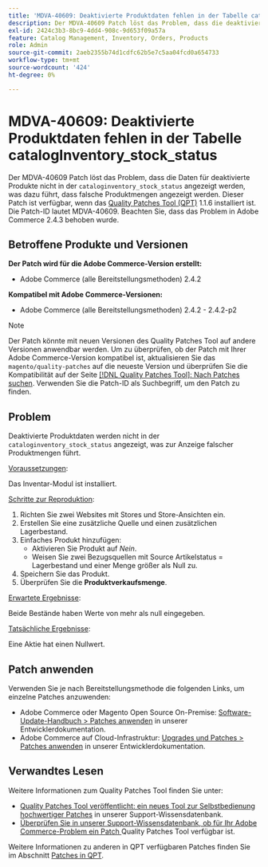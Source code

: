 ```yaml
---
title: 'MDVA-40609: Deaktivierte Produktdaten fehlen in der Tabelle catalogInventory_stock_status'
description: Der MDVA-40609 Patch löst das Problem, dass die deaktivierten Produktdaten nicht in der Indextabelle „cataloginventory_stock_status“ angezeigt werden, was dazu führt, dass falsche Produktmengen angezeigt werden. Dieser Patch ist verfügbar, wenn das [Quality Patches Tool (QPT)](/help/announcements/adobe-commerce-announcements/magento-quality-patches-released-new-tool-to-self-serve-quality-patches.md) 1.1.6 installiert ist. Die Patch-ID lautet MDVA-40609. Beachten Sie, dass das Problem in Adobe Commerce 2.4.3 behoben wurde.
exl-id: 2424c3b3-8bc9-4dd4-908c-9d653f09a57a
feature: Catalog Management, Inventory, Orders, Products
role: Admin
source-git-commit: 2aeb2355b74d1cdfc62b5e7c5aa04fcd0a654733
workflow-type: tm+mt
source-wordcount: '424'
ht-degree: 0%

---
```


# MDVA-40609: Deaktivierte Produktdaten fehlen in der Tabelle catalogInventory_stock_status

Der MDVA-40609 Patch löst das Problem, dass die Daten für deaktivierte Produkte nicht in der `cataloginventory_stock_status` angezeigt werden, was dazu führt, dass falsche Produktmengen angezeigt werden. Dieser Patch ist verfügbar, wenn das [Quality Patches Tool (QPT)](/help/announcements/adobe-commerce-announcements/magento-quality-patches-released-new-tool-to-self-serve-quality-patches.md) 1.1.6 installiert ist. Die Patch-ID lautet MDVA-40609. Beachten Sie, dass das Problem in Adobe Commerce 2.4.3 behoben wurde.

## Betroffene Produkte und Versionen

**Der Patch wird für die Adobe Commerce-Version erstellt:**

* Adobe Commerce (alle Bereitstellungsmethoden) 2.4.2

**Kompatibel mit Adobe Commerce-Versionen:**

* Adobe Commerce (alle Bereitstellungsmethoden) 2.4.2 - 2.4.2-p2

>[!NOTE]
>
>Der Patch könnte mit neuen Versionen des Quality Patches Tool auf andere Versionen anwendbar werden. Um zu überprüfen, ob der Patch mit Ihrer Adobe Commerce-Version kompatibel ist, aktualisieren Sie das `magento/quality-patches` auf die neueste Version und überprüfen Sie die Kompatibilität auf der Seite [[!DNL Quality Patches Tool]: Nach Patches suchen](https://experienceleague.adobe.com/tools/commerce-quality-patches/index.html?lang=de). Verwenden Sie die Patch-ID als Suchbegriff, um den Patch zu finden.

## Problem

Deaktivierte Produktdaten werden nicht in der `cataloginventory_stock_status` angezeigt, was zur Anzeige falscher Produktmengen führt.

<u>Voraussetzungen</u>:

Das Inventar-Modul ist installiert.

<u>Schritte zur Reproduktion</u>:

1. Richten Sie zwei Websites mit Stores und Store-Ansichten ein.
1. Erstellen Sie eine zusätzliche Quelle und einen zusätzlichen Lagerbestand.
1. Einfaches Produkt hinzufügen:
   * Aktivieren Sie Produkt auf *Nein*.
   * Weisen Sie zwei Bezugsquellen mit Source Artikelstatus = Lagerbestand und einer Menge größer als Null zu.
1. Speichern Sie das Produkt.
1. Überprüfen Sie die **Produktverkaufsmenge**.

<u>Erwartete Ergebnisse</u>:

Beide Bestände haben Werte von mehr als null eingegeben.

<u>Tatsächliche Ergebnisse</u>:

Eine Aktie hat einen Nullwert.

## Patch anwenden

Verwenden Sie je nach Bereitstellungsmethode die folgenden Links, um einzelne Patches anzuwenden:

* Adobe Commerce oder Magento Open Source On-Premise: [Software-Update-Handbuch > Patches anwenden](https://experienceleague.adobe.com/de/docs/commerce-operations/tools/quality-patches-tool/usage) in unserer Entwicklerdokumentation.
* Adobe Commerce auf Cloud-Infrastruktur: [Upgrades und Patches > Patches anwenden](https://experienceleague.adobe.com/de/docs/commerce-cloud-service/user-guide/develop/upgrade/apply-patches) in unserer Entwicklerdokumentation.

## Verwandtes Lesen

Weitere Informationen zum Quality Patches Tool finden Sie unter:

* [Quality Patches Tool veröffentlicht: ein neues Tool zur Selbstbedienung hochwertiger Patches](/help/announcements/adobe-commerce-announcements/magento-quality-patches-released-new-tool-to-self-serve-quality-patches.md) in unserer Support-Wissensdatenbank.
* [Überprüfen Sie in unserer Support-Wissensdatenbank, ob für Ihr Adobe Commerce-Problem ein Patch ](/help/support-tools/patches-available-in-qpt-tool/check-patch-for-magento-issue-with-magento-quality-patches.md) Quality Patches Tool verfügbar ist.

Weitere Informationen zu anderen in QPT verfügbaren Patches finden Sie im Abschnitt [Patches in QPT](https://support.magento.com/hc/en-us/sections/360010506631-Patches-available-in-MQP-tool-).
